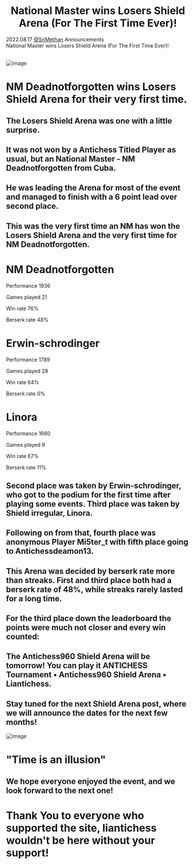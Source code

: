 <h1 align="center">National Master wins Losers Shield Arena (For The First Time Ever)!</h1>

<div class="meta-headline">
    <div class= "meta">
        <span class="text">2022.08.17</span>
        <span class="text"><a href="/@/SriMethan">@SriMethan</a></span>
        <span class="text">Announcements</span>
    </div>
    <div class= "headline">National Master wins Losers Shield Arena (For The First Time Ever)!</div>
</div>
</br>

![image](https://imgur.com/hk5Od5Y.png)

# NM Deadnotforgotten wins Losers Shield Arena for their very first time.

## The Losers Shield Arena was one with a little surprise. 

## It was not won by a Antichess Titled Player as usual, but an National Master - NM Deadnotforgotten from Cuba.

## He was leading the Arena for most of the event and managed to finish with a 6 point lead over second place.

## This was the very first time an NM has won the Losers Shield Arena and the very first time for NM Deadnotforgotten.

# NM Deadnotforgotten

Performance	1936

Games played	21

Win rate	76%

Berserk rate	48%

# Erwin-schrodinger

Performance	1789

Games played	28

Win rate	64%

Berserk rate	0%

# Linora

Performance	1660

Games played	9

Win rate	67%

Berserk rate	11%

## Second place was taken by Erwin-schrodinger, who got to the podium for the first time after playing some events. Third place was taken by Shield irregular, Linora.

## Following on from that, fourth place was anonymous Player Mi5ter_t with fifth place going to Antichessdeamon13.

## This Arena was decided by berserk rate more than streaks. First and third place both had a berserk rate of 48%, while streaks rarely lasted for a long time.

## For the third place down the leaderboard the points were much not closer and every win counted:

## The Antichess960 Shield Arena will be tomorrow! You can play it ANTICHESS Tournament • Antichess960 Shield Arena • Liantichess. 

## Stay tuned for the next Shield Arena post, where we will announce the dates for the next few months!

![image](https://imgur.com/biHIwRZ.png)

# "Time is an illusion"

## We hope everyone enjoyed the event, and we look forward to the next one!

# Thank You to everyone who supported the site, liantichess wouldn't be here without your support!